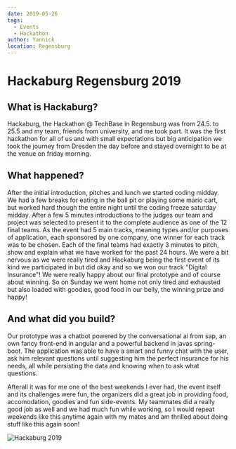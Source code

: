 ```yaml
---
date: 2019-05-26
tags: 
  - Events
  - Hackathon
author: Yannick
location: Regensburg  
---
```


# Hackaburg Regensburg 2019

## What is Hackaburg?

Hackaburg, the Hackathon @ TechBase in Regensburg was from 24.5. to 25.5 and my team, friends from university, and me took part. It was the first hackathon for all of us and with small expectations but big anticipation we took the journey from Dresden the day before and stayed overnight to be at the venue on friday morning. 

## What happened?

After the initial introduction, pitches and lunch we started coding midday. We had a few breaks for eating in the ball pit or playing some mario cart, but worked hard though the entire night until the coding freeze saturday midday. After a few 5 minutes introductions to the judges our team and project was selected to present it to the complete audience as one of the 12 final teams. As the event had 5 main tracks, meaning types and/or purposes of application, each sponsored by one company, one winner for each track was to be chosen. Each of the final teams had exactly 3 minutes to pitch, show and explain what we have worked for the past 24 hours. We were a bit nervous as we were really tired and Hackaburg being the first event of its kind we participated in but did okay and so we won our track "Digital Insurance"! We were really happy about our final prototype and of course about winning. So on Sunday we went home not only tired and exhausted but also loaded with goodies, good food in our belly, the winning prize and happy!

## And what did you build?

Our prototype was a chatbot powered by the conversational ai from sap, an own fancy front-end in angular and a powerful backend in javas spring-boot. The application was able to have a smart and funny chat with the user, ask him relevant questions until suggesting him the perfect insurance for his needs, all while persisting the data and knowing when to ask what questions.

Afterall it was for me one of the best weekends I ever had, the event itself and its challenges were fun, the organizers did a great job in providing food, accomodation, goodies and fun side-events. My teammates did a really good job as well and we had much fun while working, so I would repeat weekends like this anytime again with my mates and am thrilled about doing stuff like this again soon!

![Hackaburg 2019](https://user-images.githubusercontent.com/33640025/86590921-d51f1000-bf90-11ea-83c6-bdc9aa69eec6.png)